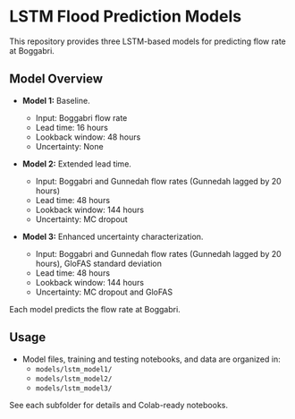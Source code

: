 # LSTM Flood Prediction Models

This repository provides three LSTM-based models for predicting flow rate at Boggabri.

## Model Overview

- **Model 1:** Baseline.  
  - Input: Boggabri flow rate  
  - Lead time: 16 hours  
  - Lookback window: 48 hours  
  - Uncertainty: None

- **Model 2:** Extended lead time.  
  - Input: Boggabri and Gunnedah flow rates (Gunnedah lagged by 20 hours)  
  - Lead time: 48 hours  
  - Lookback window: 144 hours  
  - Uncertainty: MC dropout

- **Model 3:** Enhanced uncertainty characterization.  
  - Input: Boggabri and Gunnedah flow rates (Gunnedah lagged by 20 hours), GloFAS standard deviation  
  - Lead time: 48 hours  
  - Lookback window: 144 hours  
  - Uncertainty: MC dropout and GloFAS

Each model predicts the flow rate at Boggabri.

## Usage

- Model files, training and testing notebooks, and data are organized in:
  - `models/lstm_model1/`
  - `models/lstm_model2/`
  - `models/lstm_model3/`

See each subfolder for details and Colab-ready notebooks.
